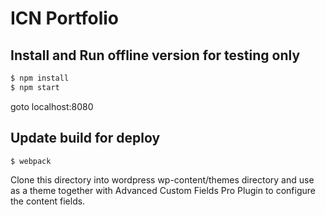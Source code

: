 # ICN Portfolio 

## Install and Run offline version for testing only

```bash
$ npm install
$ npm start
```

goto localhost:8080

## Update build for deploy

```bash
$ webpack
```


Clone this directory into wordpress wp-content/themes directory and use as a theme together with Advanced Custom Fields Pro Plugin to configure the content fields. 

